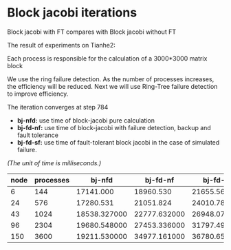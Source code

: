 # Block jacobi iterations

Block jacobi with FT compares with Block jacobi without FT

The result of experiments on Tianhe2:

Each process is responsible for the calculation of a 3000*3000 matrix block

We use the ring failure detection.
As the number of processes increases, the efficiency will be reduced.
Next we will use Ring-Tree failure detection to improve efficiency.

The iteration converges at step 784

- **bj-nfd:** use time of block-jacobi pure calculation
- **bj-fd-nf:** use time of block-jacobi with failure detection, backup and fault tolerance
- **bj-fd-sf:** use time of fault-tolerant block jacobi in the case of simulated failure.

*(The unit of time is milliseconds.)*

node | processes | bj-nfd | bj-fd-nf | bj-fd-sf
---|---|---|---|---
6 | 144 | 17141.000 | 18960.530  | 21655.565
24 | 576 | 17280.531 | 	21051.824 | 24010.787
43 | 1024 | 18538.327000 | 22777.632000 | 	26948.070000
96 | 2304 | 19680.548000 | 27453.336000 | 	31797.492000
150 | 3600 | 19211.530000 | 34977.161000 | 	36780.654000

